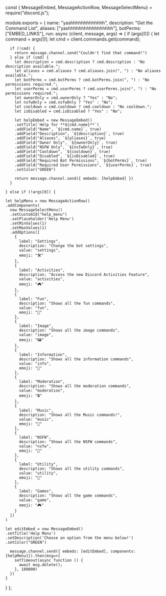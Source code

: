 const { MessageEmbed, MessageActionRow, MessageSelectMenu} = require("discord.js");

module.exports = {
  name: "yashhhhhhhhhhhhh",
  description: "Get the Command List",
  aliases: ["yashhhhhhhhhhhhhhhhh"],
  botPerms: ["EMBED_LINKS"],
  run: async (client, message, args) => {
    if (args[0]) {
      let command = args[0];
      let cmd = client.commands.get(command);

      if (!cmd) {
        return message.channel.send("Couldn't find that command!")
      } else if (cmd) {
        let description = cmd.description ? cmd.description : "No description available.";
        let aliases = cmd.aliases ? cmd.aliases.join(", ") : "No aliases available.";
        let botPerms = cmd.botPerms ? cmd.botPerms.join(", ") : "No permissions required.";
        let userPerms = cmd.userPerms ? cmd.userPerms.join(", ") : "No permissions required.";
        let ownerOnly = cmd.ownerOnly ? "Yes" : "No";
        let nsfwOnly = cmd.nsfwOnly ? "Yes" : "No";
        let cooldown = cmd.cooldown ? cmd.cooldown : "No cooldown.";
        let isDisabled = cmd.isDisabled ? "Yes" : "No";

        let helpEmbed = new MessageEmbed()
        .setTitle(`Help for **${cmd.name}**`)
        .addField("Name", `${cmd.name}`, true)
        .addField("Description", `${description}`, true)
        .addField("Aliases", `${aliases}`, true)
        .addField("Owner Only", `${ownerOnly}`, true)
        .addField("NSFW Only", `${nsfwOnly}`, true)
        .addField("Cooldown", `${cooldown}`, true)
        .addField("Disabled", `${isDisabled}`, true)
        .addField("Required Bot Permissions", `${botPerms}`, true)
        .addField("Required User Permissions", `${userPerms}`, true)
        .setColor("GREEN")

        return message.channel.send({ embeds: [helpEmbed] })
      }

    } else if (!args[0]) {

    let helpMenu = new MessageActionRow()
    .addComponents(
      new MessageSelectMenu()
      .setCustomId("help_menu")
      .setPlaceholder('Help Menu')
      .setMinValues(1)
      .setMaxValues(1)
      .addOptions([
        {
          label: "Settings",
          description: "Change the bot settings",
          value: "settings",
          emoji: "🛠"
        },
        {
          label: "Activities",
          description: "Access the new Discord Activities Feature",
          value: "activities",
          emoji: "🎮"
        },
        {
          label: "Fun",
          description: "Shows all the fun commands",
          value: "fun",
          emoji: "🎲"
        },
        {
          label: "Image",
          description: "Shows all the image commands",
          value: "image",
          emoji: "🖼"
        },
        {
          label: "Information",
          description: "Shows all the information commands",
          value: "info",
          emoji: "📢"
        },
        {
          label: "Moderation",
          description: "Shows all the moderation commands",
          value: "moderation",
          emoji: "🔒"
        },
        {
          label: "Music",
          description: "Shows all the Music commands!",
          value: "music",
          emoji: "🎵"
        },
        {
          label: "NSFW",
          description: "Shows all the NSFW commands",
          value: "nsfw",
          emoji: "🔞"
        },
        {
          label: "Utility",
          description: "Shows all the utility commands",
          value: "utility",
          emoji: "🔧"
        },
        {
          label: "Games",
          description: "Shows all the game commands",
          value: "game",
          emoji: "🎮"
        }
      ])
    )

    let editEmbed = new MessageEmbed()
    .setTitle('Help Menu')
    .setDescription('Choose an option from the menu below!')
    .setColor("GREEN")

      message.channel.send({ embeds: [editEmbed], components: [helpMenu]}).then(msg=>{
        setTimeout(async function () {
          await msg.delete();
        }, 180000)
      })
    }
  }
};
